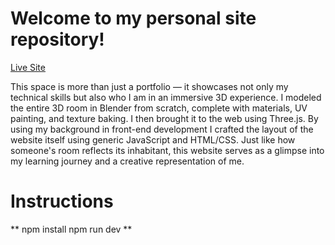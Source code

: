 # Welcome to my personal site repository!  
[Live Site](https://www.hannapitino.com)  

This space is more than just a portfolio — it showcases not only my technical skills but also who I am in an immersive 3D experience. I modeled the entire 3D room in Blender from scratch, complete with materials, UV painting, and texture baking. I then brought it to the web using Three.js.
By using my background in front-end development I crafted the layout of the website itself using generic JavaScript and HTML/CSS. Just like how someone's room reflects its inhabitant, this website serves as a glimpse into my learning journey and a creative representation of me.

# Instructions
**
npm install
npm run dev
**
